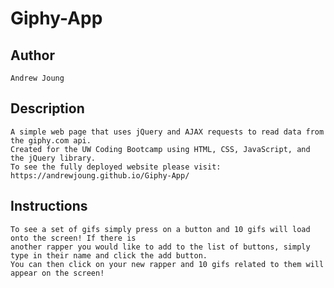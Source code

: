 # Giphy-App

## Author

    Andrew Joung

## Description 

    A simple web page that uses jQuery and AJAX requests to read data from the giphy.com api. 
    Created for the UW Coding Bootcamp using HTML, CSS, JavaScript, and the jQuery library. 
    To see the fully deployed website please visit: https://andrewjoung.github.io/Giphy-App/

## Instructions 

    To see a set of gifs simply press on a button and 10 gifs will load onto the screen! If there is 
    another rapper you would like to add to the list of buttons, simply type in their name and click the add button.
    You can then click on your new rapper and 10 gifs related to them will appear on the screen! 
